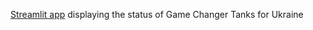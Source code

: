 [Streamlit app](https://ukraine-tanks.streamlit.app/) displaying the status of Game Changer Tanks for Ukraine
